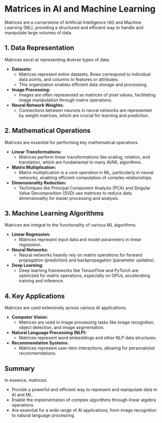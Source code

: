 # Matrices in AI and Machine Learning

Matrices are a cornerstone of Artificial Intelligence (AI) and Machine Learning (ML), providing a structured and efficient way to handle and manipulate large volumes of data.

## 1. Data Representation

Matrices excel at representing diverse types of data.

* **Datasets:**
    * Matrices represent entire datasets. Rows correspond to individual data points, and columns to features or attributes.
    * This organization enables efficient data storage and processing.
* **Image Processing:**
    * Images are often represented as matrices of pixel values, facilitating image manipulation through matrix operations.
* **Neural Network Weights:**
    * Connections between neurons in neural networks are represented by weight matrices, which are crucial for learning and prediction.

## 2. Mathematical Operations

Matrices are essential for performing key mathematical operations.

* **Linear Transformations:**
    * Matrices perform linear transformations like scaling, rotation, and translation, which are fundamental to many AI/ML algorithms.
* **Matrix Multiplication:**
    * Matrix multiplication is a core operation in ML, particularly in neural networks, enabling efficient computation of complex relationships.
* **Dimensionality Reduction:**
    * Techniques like Principal Component Analysis (PCA) and Singular Value Decomposition (SVD) use matrices to reduce data dimensionality for easier processing and analysis.

## 3. Machine Learning Algorithms

Matrices are integral to the functionality of various ML algorithms.

* **Linear Regression:**
    * Matrices represent input data and model parameters in linear regression.
* **Neural Networks:**
    * Neural networks heavily rely on matrix operations for forward propagation (prediction) and backpropagation (parameter updates).
* **Deep Learning:**
    * Deep learning frameworks like TensorFlow and PyTorch are optimized for matrix operations, especially on GPUs, accelerating training and inference.

## 4. Key Applications

Matrices are used extensively across various AI applications.

* **Computer Vision:**
    * Matrices are used in image processing tasks like image recognition, object detection, and image segmentation.
* **Natural Language Processing (NLP):**
    * Matrices represent word embeddings and other NLP data structures.
* **Recommendation Systems:**
    * Matrices represent user-item interactions, allowing for personalized recommendations.

## Summary

In essence, matrices:

* Provide a powerful and efficient way to represent and manipulate data in AI and ML.
* Enable the implementation of complex algorithms through linear algebra operations.
* Are essential for a wide range of AI applications, from image recognition to natural language processing.
